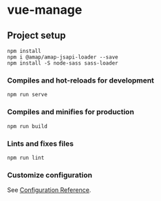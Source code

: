 # vue-manage

## Project setup
```
npm install
npm i @amap/amap-jsapi-loader --save
npm install -S node-sass sass-loader
```

### Compiles and hot-reloads for development
```
npm run serve
```

### Compiles and minifies for production
```
npm run build
```

### Lints and fixes files
```
npm run lint
```

### Customize configuration
See [Configuration Reference](https://cli.vuejs.org/config/).
